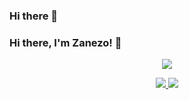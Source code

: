 ### Hi there 👋

<!--
**zanezo/zanezo** is a ✨ _special_ ✨ repository because its `README.md` (this file) appears on your GitHub profile.

Here are some ideas to get you started:

- 🔭 I’m currently working on ...
- 🌱 I’m currently learning ...
- 👯 I’m looking to collaborate on ...
- 🤔 I’m looking for help with ...
- 💬 Ask me about ...
- 📫 How to reach me: ...
- 😄 Pronouns: ...
- ⚡ Fun fact: ...
-->
### Hi there, I'm Zanezo! 👋
 
<p align="center">
  <a href="https://github.com/Yunlingfly">
    <img src="https://github-readme-stats-eight-theta.vercel.app/api?username=Yunlingfly&show_icons=true&theme=algolia&include_all_commits=true&count_private=true&hide=prs,issues"/>
  </a>
</p>
 
<p align="center">
  <a href="https://github.com/Yunlingfly">
    <img src="https://github-readme-stats-eight-theta.vercel.app/api/top-langs/?username=Yunlingfly&layout=compact&langs_count=8&theme=algolia"/>
  </a>
  <a href="https://yunlingfly.github.io">
    <img src="https://github-readme-stats.anuraghazra1.vercel.app/api/pin/?username=Yunlingfly&repo=yunlingfly.github.io&theme=algolia" />
  </a>
</p>
